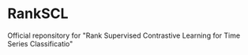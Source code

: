 # RankSCL
Official reponsitory for "Rank Supervised Contrastive Learning for Time Series Classificatio"

## 

## 

